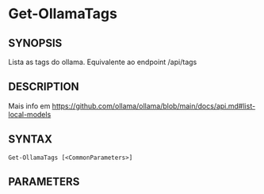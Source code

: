 ﻿---
external help file: powershai-help.xml
schema: 2.0.0
powershai: true
---

# Get-OllamaTags

## SYNOPSIS <!--!= @#Synop !-->
Lista as tags do ollama. Equivalente ao endpoint /api/tags

## DESCRIPTION <!--!= @#Desc !-->
Mais info em https://github.com/ollama/ollama/blob/main/docs/api.md#list-local-models

## SYNTAX <!--!= @#Syntax !-->

```
Get-OllamaTags [<CommonParameters>]
```

## PARAMETERS <!--!= @#Params !-->